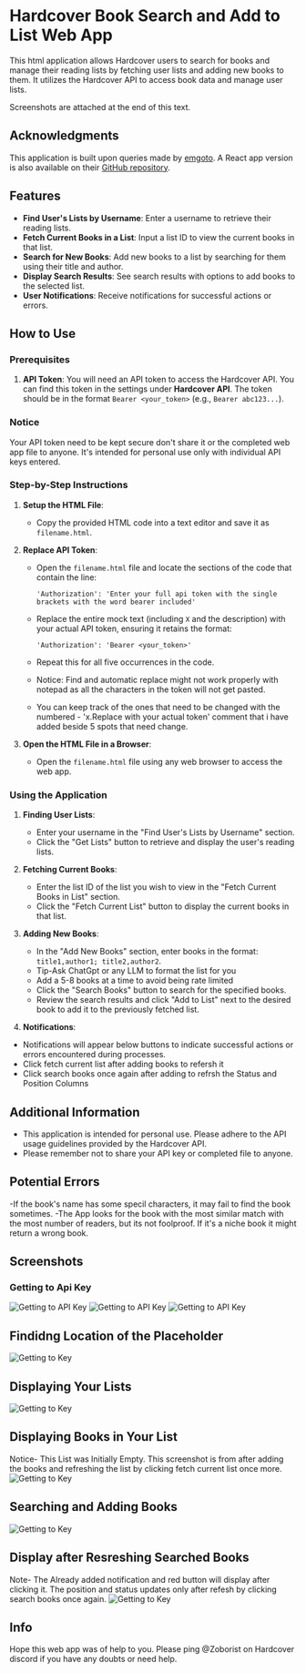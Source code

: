 # Hardcover Book Search and Add to List Web App
This html application allows Hardcover users to search for books and manage their reading lists by fetching user lists and adding new books to them. It utilizes the Hardcover API to access book data and manage user lists.
<p>Screenshots are attached at the end of this text.</p>

## Acknowledgments

This application is built upon queries made by [emgoto](https://github.com/emgoto). A React app version is also available on their [GitHub repository](https://github.com/emgoto).

## Features

- **Find User's Lists by Username**: Enter a username to retrieve their reading lists.
- **Fetch Current Books in a List**: Input a list ID to view the current books in that list.
- **Search for New Books**: Add new books to a list by searching for them using their title and author.
- **Display Search Results**: See search results with options to add books to the selected list.
- **User Notifications**: Receive notifications for successful actions or errors.

## How to Use

### Prerequisites

1. **API Token**: You will need an API token to access the Hardcover API. You can find this token in the settings under **Hardcover API**. The token should be in the format `Bearer <your_token>` (e.g., `Bearer abc123...`).
### Notice 
 Your API token need to be kept secure don't share it or the completed web app file to anyone. It's intended for personal use only with individual API keys entered.

### Step-by-Step Instructions

1. **Setup the HTML File**:
   - Copy the provided HTML code into a text editor and save it as `filename.html`.

2. **Replace API Token**:
   - Open the `filename.html` file and locate the sections of the code that contain the line:
     ```
     'Authorization': 'Enter your full api token with the single brackets with the word bearer included'
     ```
   - Replace the entire mock text (including `X` and the description) with your actual API token, ensuring it retains the format:
     ```
     'Authorization': 'Bearer <your_token>'
     ```
   - Repeat this for all five occurrences in the code.

   - Notice: Find and automatic replace might not work properly with notepad as all the characters in the token will not get pasted. 
   - You can keep track of the ones that need to be changed with the numbered - 'x.Replace with your actual token' comment that i have added beside 5 spots that need change.

3. **Open the HTML File in a Browser**:
   - Open the `filename.html` file using any web browser to access the web app.

### Using the Application

1. **Finding User Lists**:
   - Enter your username in the "Find User's Lists by Username" section.
   - Click the "Get Lists" button to retrieve and display the user's reading lists.

2. **Fetching Current Books**:
   - Enter the list ID of the list you wish to view in the "Fetch Current Books in List" section.
   - Click the "Fetch Current List" button to display the current books in that list.

3. **Adding New Books**:
   - In the "Add New Books" section, enter books in the format: `title1,author1; title2,author2`.
   - Tip-Ask ChatGpt or any LLM to format the list for you
   - Add a 5-8 books at a time to avoid being rate limited
   - Click the "Search Books" button to search for the specified books.
   - Review the search results and click "Add to List" next to the desired book to add it to the previously fetched list.

4. **Notifications**:
- Notifications will appear below buttons to indicate successful actions or errors encountered during processes.
- Click fetch current list after adding books to refersh it
- Click search books once again after adding to refrsh the Status and Position Columns 
## Additional Information

- This application is intended for personal use. Please adhere to the API usage guidelines provided by the Hardcover API.
- Please remember not to share your API key or completed file to anyone.

## Potential Errors
-If the book's name has some specil characters, it may fail to find the book sometimes.
-The App looks for the book with the most similar match with the most number of readers, but its not foolproof. If it's a niche book it might return a wrong book.

## Screenshots
### Getting to Api Key
 ![Getting to API Key](https://i.postimg.cc/4xBKtfGW/Screenshot-2024-10-20-200652.png)
 ![Getting to API Key](https://i.postimg.cc/XJc6GJSJ/Screenshot-2024-10-20-213534.png)
 ![Getting to API Key](https://i.postimg.cc/BvTVNVh7/Screenshot-2024-10-20-200732.jpg)

 ## Findidng Location of the Placeholder
![Getting to Key](https://i.postimg.cc/xTLp97Qf/Screenshot-2024-10-20-221515.png)

## Displaying Your Lists
![Getting to Key](https://i.postimg.cc/G2hnDRcx/Screenshot-37.jpg)
 
## Displaying Books in Your List
Notice- This List was Initially Empty. This screenshot is from after adding the books and refreshing the list by clicking fetch current list once more.
![Getting to Key](https://i.postimg.cc/xTHjn0qX/Screenshot-41.jpg)

## Searching and Adding Books
![Getting to Key](https://i.postimg.cc/MHM40KgV/Screenshot-40.jpg)

## Display after Resreshing Searched Books
Note- The Already added notification and red button will display after clicking it. The position and status updates only after refesh by clicking search books once again.
![Getting to Key](https://i.postimg.cc/CLJPZ8RX/Screenshot-42.jpg)

## Info
Hope this web app was of help to you. Please ping @Zoborist on Hardcover discord if you have any doubts or need help.
